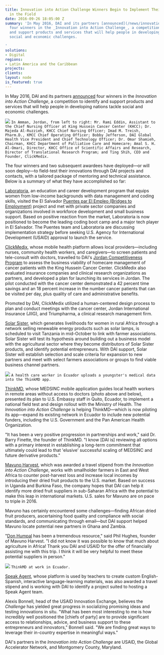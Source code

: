 ```yaml
---
title: Innovation into Action Challenge Winners Begin to Implement Their Solutions
  in the Field
date: 2016-09-26 18:05:00 Z
summary: 'In May 2016, DAI and its partners [announced](/news/innovation-action-challenge-winners-chosen)
  four winners in the _Innovation into Action Challenge_, a competition to identify
  and support products and services that will help people in developing nations tackle
  social and economic challenges.

'
solutions:
- Digital
regions:
- Latin America and the Caribbean
projects: 
clients: 
layout: node
is_featured: true
---
```


In May 2016, DAI and its partners [announced][1] four winners in the _Innovation into Action Challenge_, a competition to identify and support products and services that will help people in developing nations tackle social and economic challenges.

![][4]
`In Amman, Jordan, from left to right: Mr. Rami Eddin, Assistant to the Chief Nursing Officer at King Hussein Cancer Center (KHCC); Dr. Majeda Al-Ruzzieh, KHCC Chief Nursing Officer; Imad M. Treish, Pharm.D., KMCC Chief Operating Officer; Bobby Jefferson, DAI Global Health Vice President and Chief Technology Officer; Dr. Omar Shamieh, Chairman, KHCC Department of Palliative Care and Homecare; Amal S. H. Al-Omari, Director, KHCC Office of Scientific Affairs and Research, Director of Translational Research Program; and Ting Shih, CEO and Founder, ClickMedix.`

<!--more-->

The four winners and two subsequent awardees have deployed—or will soon deploy—to field-test their innovations through DAI projects and contacts, with a tailored package of mentoring and technical assistance. Below is a summary of what they have accomplished so far:

[Laboratoria][2], an education and career development program that equips women from low-income backgrounds with data management and coding skills, visited the El Salvador [Puentes par El Empleo (Bridges to Employment)][3] project and met with private sector companies and organizations involved in workforce development and small business support. Based on positive reaction from the market, Laboratoria is now positioned to become the leading coding boot camp and a major tech player in El Salvador. The Puentes team and Laboratoria are discussing implementation strategy before seeking U.S. Agency for International Development (USAID) approval to launch the service.

[ClickMedix][6], whose mobile health platform allows local providers—including nurses, community health workers, and caregivers—to screen patients and tele-consult with doctors, travelled to DAI's [Jordan Competitiveness Program][7] to assess the business viability of homecare management of cancer patients with the King Hussein Cancer Center. ClickMedix also evaluated insurance companies and clinical research organizations as partners, and developed a plan for launching its services in Jordan. The pilot conducted with the cancer center demonstrated a 42 percent time savings and an 18 percent increase in the number cancer patients that can be visited per day, plus quality of care and administrative benefits.

Promoted by DAI, ClickMedix utilized a human-centered design process to plan and conduct meetings with the cancer center, Jordan International Insurance (JIIG), and Triumpharma, a clinical research management firm.

[Solar Sister][8], which generates livelihoods for women in rural Africa through a network selling renewable energy products such as solar lamps, is scheduled to visit Tanzania in mid-October to link with farmer associations. Solar Sister will test its hypothesis around building out a business model with the agricultural sector where they become distributors of Solar Sister products, and identify potential entrepreneurs. With DAI support, Solar Sister will establish selection and scale criteria for expansion to new partners and meet with select farmers associations or groups to find viable business channel partners.

![][9]
`A health care worker in Ecuador uploads a youngster's medical data into the ThinkMD app.`

[ThinkMD][10], whose MEDSINC mobile application guides local health workers in remote areas without access to doctors (photo above and below), presented its plan to U.S. Embassy staff in Quito, Ecuador, to implement a national field test and design rollout with the Ministry of Health. The _Innovation into Action Challenge_ is helping ThinkMD—which is now piloting its app—expand its existing network in Ecuador to include new potential funders, including the U.S. Government and the Pan American Health Organization.

"It has been a very positive progression in partnerships and work," said Dr. Barry Finette, the founder of ThinkMD. "I know [DAI is] reviewing all options with a primary interest in establishing a long-term commitment that ultimately could lead to that 'elusive' successful scaling of MEDSINC and future derivative products."

[Mavuno Harvest][11], which was awarded a travel stipend from the _Innovation into Action Challenge_, works with smallholder farmers in East and West Africa to counter post-harvest loss and increase local incomes by introducing their dried fruit products to the U.S. market. Based on success in Uganda and Burkina Faso, the company hopes that DAI can help it identify more dried fruit suppliers in sub-Saharan Africa with the potential to make this leap in international markets. U.S. sales for Mavuno are on pace to triple in 2016.

Mavuno has certainly encountered some challenges—finding African dried fruit producers, ascertaining food quality and compliance with social standards, and communicating through email—but DAI support helped Mavuno locate potential new partners in Ghana and Zambia.

"[Don Humpal][12] has been a tremendous resource," said Phil Hughes, founder of Mavuno Harvest. "I did not know it was possible to know that much about agriculture in Africa! Thank you DAI and USAID for the offer of financially assisting me with this trip. I think it will be very helpful to meet these potential suppliers in person."

![][13]
`ThinkMD at work in Ecuador.`

[Speak Agent][14], whose platform is used by teachers to create custom English-Spanish, interactive language-learning materials, was also awarded a travel stipend and is working with DAI to identify a project suited to hosting a Speak Agent team.

Alexis Bonnell, head of the USAID Innovation Exchange, believes the _Challenge_ has yielded great progress in socializing promising ideas and testing innovations in situ. "What has been most interesting to me is how incredibly well positioned the [chiefs of party] are to provide significant access to relationships, advice, and business support to these entrepreneurs and innovators," Bonnell said. "We are finding great ways to leverage their in-country expertise in meaningful ways."

DAI's partners in the _Innovation into Action Challenge_ are USAID, the Global Accelerator Network, and Montgomery County, Maryland.

[1]: /news/innovation-action-challenge-winners-chosen
[2]: http://laboratoria.la/en
[3]: /our-work/projects/usaid-el-salvador-puentes-para-el-empleo-bridges-employment-project
[4]: https://assetify-dai.com/news/DAI-News----Innov-update-Click-Medix.jpg
[5]: /who-we-are/our-team/bobby-jefferson
[6]: http://clickmedix.com/
[7]: /our-work/projects/jordan-competitiveness-program-jcp
[8]: https://www.solarsister.org/
[9]: https://assetify-dai.com/news/DAI--News----Innov-pic-2.jpg
[10]: http://www.thinkmd.org/
[11]: https://mavuno-harvest.myshopify.com/
[12]: /who-we-are/our-team/don-humpal
[13]: https://assetify-dai.com/news/DAI-News----Innov-update-pic-3.jpg
[14]: http://www.speakagent.com/
